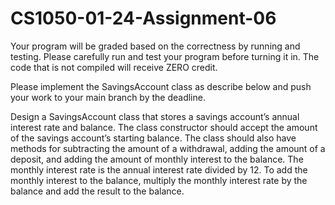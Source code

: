 # CS1050-01-24-Assignment-06
Your program will be graded based on the correctness by running and testing. Please carefully run and test your program before turning it in. The code that is not compiled will receive ZERO credit.

Please implement the SavingsAccount class as describe below and push your work to your main branch by the deadline. 

Design a SavingsAccount class that stores a savings account’s annual interest rate and balance. The class constructor should accept the amount of the savings account’s starting balance. The class should also have methods for subtracting the amount of a withdrawal, adding the amount of a deposit, and adding the amount of monthly interest to the balance. The monthly interest rate is the annual interest rate divided by 12. To add the monthly interest to the balance, multiply the monthly interest rate by the balance and add the result to the balance.
